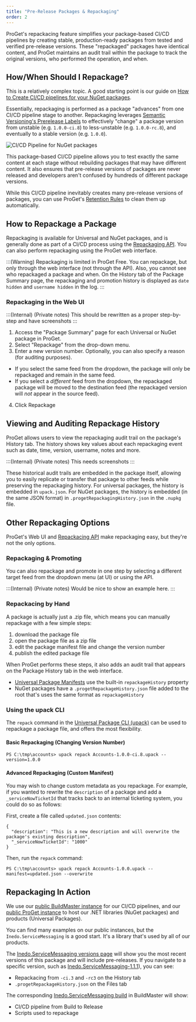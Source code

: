 ```yaml
---
title: "Pre-Release Packages & Repackaging"
order: 2
---
```


ProGet's repackacing feature simplifies your package-based CI/CD pipelines by creating stable, production-ready packages from tested and verified pre-release versions. These "repackaged" packages have identical content, and ProGet maintains an audit trail within the package to track the original versions, who performed the operation, and when.

## How/When Should I Repackage?
This is a relatively complex topic. A good starting point is our guide on [How to Create CI/CD pipelines for your NuGet packages](https://blog.inedo.com/nuget/how-to-use-cicd-pipelines-for-packages).

Essentially, repackaging is performed as a package "advances" from one CI/CD pipeline stage to another. Repackaging leverages [Semantic Versioning's Prerelease Labels](https://semver.org/#spec-item-9) to effectively "change" a package version from unstable (e.g. `1.0.0-ci.8`) to less-unstable (e.g. `1.0.0-rc.8`), and eventually to a stable version (e.g. `1.0.0`).

![CI/CD Pipeline for NuGet packages](https://blog.inedo.com/wp-content/uploads/2023/01/NuGet_CICD.png)

This package-based CI/CD pipeline allows you to test exactly the same content at each stage without rebuilding packages that may have different content. It also ensures that pre-release versions of packages are never released and developers aren't confused by hundreds of different package versions.

While this CI/CD pipeline inevitably creates many pre-release versions of packages, you can use ProGet's [Retention Rules](/docs/proget/administration/retention-rules) to clean them up automatically.

## How to Repackage a Package

Repackaging is available for Universal and NuGet packages, and is generally done as part of a CI/CD process using the [Repackaging API](/docs/proget/reference-api/proget-api-packages/proget-api-packages-repackage). You can also perform repackaging using the ProGet web interface.

:::(Warning)
Repackaging is limited in ProGet Free. You can repackage, but only through the web interface (not through the API). Also, you cannot see who repackaged a package and when. On the History tab of the Package Summary page, the repackaging and promotion history is displayed as `date hidden` and `username hidden` in the log.
:::

 ### Repackaging in the Web UI
 
:::(Internal) (Private notes)
This should be rewritten as a proper step-by-step and have screenshots
:::

1. Access the "Package Summary" page for each Universal or NuGet package in ProGet.
2. Select "Repackage" from the drop-down menu.
3. Enter a new version number. Optionally, you can also specify a reason (for auditing purposes). 
 * If you select the same feed from the dropdown, the package will only be repackaged and remain in the same feed. 
 * If you select a *different* feed from the dropdown, the repackaged package will be moved to the destination feed (the repackaged version will *not* appear in the source feed).
4. Click Repackage


## Viewing and Auditing Repackage History 

ProGet allows users to view the repackaging audit trail on the package's History tab. The history shows key values about each repackaging event such as date, time, version, username, notes and more.

:::(Internal) (Private notes)
This  needs screenshots
:::

These historical audit trails are embedded in the package itself, allowing you to easily replicate or transfer that package to other feeds while preserving the repackaging history. For universal packages, the history is embedded in `upack.json`. For NuGet packages, the history is embedded (in the same JSON format) in `.progetRepackagingHistory.json` in the `.nupkg` file.

## Other Repackaging Options 

ProGet's Web UI and [Repackacing API](/docs/proget/packages/repackaging) make repackaging easy, but they're not the only options.

###  Repackaging & Promoting

You can also repackage and promote in one step by selecting a different target feed from the dropdown menu (at UI) or using the API.

:::(Internal) (Private notes)
Would be nice to show an example here.
:::


### Repackacing by Hand
A package is actually just a .zip file, which means you can manually repackage with a few simple steps:

1. download the package file
2. open the package file as a zip file 
3. edit the package manifest file and change the version number 
4. publish the edited package file

When ProGet performs these steps, it also adds an audit trail that appears on the Package History tab in the web interface.
* [Universal Package Manifests](/docs/proget/upack/upack-universal-packages/upack-universal-packages-manifest) use the built-in `repackageHistory` property
* NuGet packages have a `.progetRepackageHistory.json` file added to the root that's uses the same format as `repackageHistory`

### Using the upack CLI 

The `repack` command in the [Universal Package CLI (upack)](/docs/proget/upack/upack-tools-and-libraries/upack-tools-and-libraries-upack-cli) can be used to repackage a package file, and offers the most flexibility.

####  Basic Repackaging (Changing Version Number)
```
PS C:\tmp\accounts> upack repack Accounts-1.0.0-ci.8.upack --version=1.0.0
```

#### Advanced  Repackaging (Custom Manifest)
You may wish to change custom metadata as you repackage. For example, if you wanted to rewrite the `description` of a package and add a `_serviceNowTicketId` that tracks back to an internal ticketing system, you could do so as follows:

First, create a file called `updated.json` contents:
```
{
  "description": "This is a new description and will overwrite the package's existing description",
  "_serviceNowTicketId": "1000"
}
```

Then, run the `repack` command:

```
PS C:\tmp\accounts> upack repack Accounts-1.0.0.upack --manifest=updated.json --overwrite
```

## Repackaging In Action
We use our [public BuildMaster instance](https://buildmaster.inedo.com) for our CI/CD pipelines, and our [public ProGet instance](https://proget.inedo.com) to host our .NET libraries (NuGet packages) and products (Universal Packages). 

You can find many examples on our public instances, but the `Inedo.ServiceMessaging` is a good start. It's a library that's used by all of our products.

The [Inedo.ServiceMessaging versions page](https://proget.inedo.com/feeds/NuGetLibraries/Inedo.ServiceMessaging/versions) will show you the most recent versions of this package and will include pre-releases. If you navigate to a specific version, such as [Inedo.ServiceMessaging-1.1.1](https://proget.inedo.com/feeds/NuGetLibraries/Inedo.ServiceMessaging/1.1.1)), you can see:
 * Repackacing from `-ci.3` and `-rc3` on the History tab
 * `.progetRepackageHistory.json` on the Files tab

The corresponding [Inedo.ServiceMessaging build](https://buildmaster.inedo.com/applications/66/builds/build?buildId=6951) in BuildMaster will show:
 * CI/CD pipeline from Build to Release
 * Scripts used to repackage
